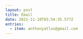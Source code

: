 ```yaml
---
layout: post
title: Email
date: 2021-11-10T03:54:35.577Z
entries:
  - item: anthonyatlas@gmail.com
---
```

